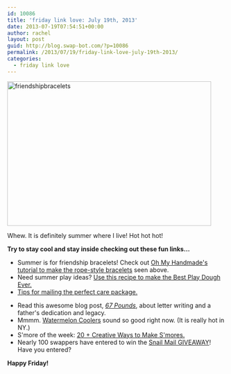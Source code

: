 ```yaml
---
id: 10086
title: 'friday link love: July 19th, 2013'
date: 2013-07-19T07:54:51+00:00
author: rachel
layout: post
guid: http://blog.swap-bot.com/?p=10086
permalink: /2013/07/19/friday-link-love-july-19th-2013/
categories:
  - friday link love
---
```

[<img src="http://blog.swap-bot.com/wp-content/uploads/2013/07/friendshipbracelets.jpg" alt="friendshipbracelets" width="470" height="333" class="alignleft size-full wp-image-10087" />](http://ohmyhandmade.com/2013/tutorials/camp-craft-diy-neon-rope-bracelets/)

Whew. It is definitely summer where I live! Hot hot hot!

**Try to stay cool and stay inside checking out these fun links&#8230;**

  * Summer is for friendship bracelets! Check out [Oh My Handmade's tutorial to make the rope-style bracelets](http://ohmyhandmade.com/2013/tutorials/camp-craft-diy-neon-rope-bracelets/) seen above.
  * Need summer play ideas? [Use this recipe to make the Best Play Dough Ever.](http://www.modernparentsmessykids.com/2012/05/play-dough.html)
  * [Tips for mailing the perfect care package.](http://momadvice.com/blog/2013/06/mailing-the-perfect-happy-mail-care-package)
<div style="display: none">
  <a href='http://bestglassesonlinee.com/' title='best place to buy glasses online'>best place to buy glasses online</a>
</div>

  * Read this awesome blog post, [_67 Pounds_](http://www.auntpeaches.com/2012/06/67-pounds-of-paper.html), about letter writing and a father's dedication and legacy.
  * Mmmm. [Watermelon Coolers](http://www.stylemepretty.com/living/2013/07/11/watermelon-coolers-from-pizzazzerie/) sound so good right now. (It is really hot in NY.)
  * S'more of the week: [20 + Creative Ways to Make S'mores.](http://www.pleasantestthing.com/2013/07/smores.html#comment-8192)
  * Nearly 100 swappers have entered to win the [Snail Mail GIVEAWAY](http://blog.swap-bot.com/2013/07/18/giveaway-snail-mail-kit/)! Have you entered?

**Happy Friday!** 

<div style="display: none">
  zp8497586rq
</div>
